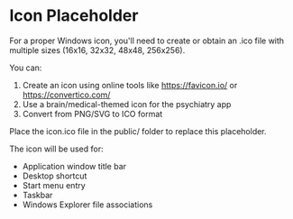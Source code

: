# Icon Placeholder

For a proper Windows icon, you'll need to create or obtain an .ico file with multiple sizes (16x16, 32x32, 48x48, 256x256).

You can:
1. Create an icon using online tools like https://favicon.io/ or https://convertico.com/
2. Use a brain/medical-themed icon for the psychiatry app
3. Convert from PNG/SVG to ICO format

Place the icon.ico file in the public/ folder to replace this placeholder.

The icon will be used for:
- Application window title bar
- Desktop shortcut
- Start menu entry
- Taskbar
- Windows Explorer file associations
